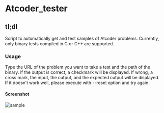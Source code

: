 # Atcoder_tester    

## tl;dl
Script to automatically get and test samples of Atcoder problems. Currently, only binary tests compiled in C or C++ are supported.  

### Usage  
Type the URL of the problem you want to take a test and the path of the binary.
If the output is correct, a checkmark will be displayed. If wrong, a cross mark, the input, the output, and the expected output will be displayed. If it doesn't work well, please execute with --reset option and try again.

#### Screenshot 
![sample](https://user-images.githubusercontent.com/80367947/111015110-93c9e480-83ea-11eb-9587-d7d1c24b08ca.png)
